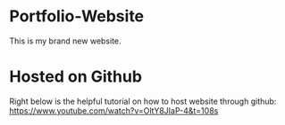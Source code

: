 # Portfolio-Website
This is my brand new website.
# Hosted on Github
Right below is the helpful tutorial on how to host website through github:
<br>
https://www.youtube.com/watch?v=OltY8JIaP-4&t=108s
